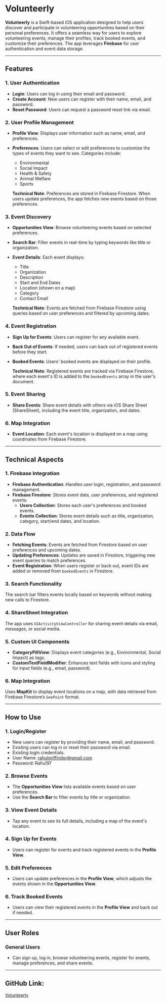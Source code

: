 # Volunteerly

**Volunteerly** is a Swift-based iOS application designed to help users discover and participate in volunteering opportunities based on their personal preferences. It offers a seamless way for users to explore volunteering events, manage their profiles, track booked events, and customize their preferences. The app leverages **Firebase** for user authentication and event data storage.

---

## Features

### 1. User Authentication
- **Login**: Users can log in using their email and password.
- **Create Account**: New users can register with their name, email, and password.
- **Reset Password**: Users can request a password reset link via email.

### 2. User Profile Management
- **Profile View**: Displays user information such as name, email, and preferences.
- **Preferences**: Users can select or edit preferences to customize the types of events they want to see. Categories include:
  - Environmental
  - Social Impact
  - Health & Safety
  - Animal Welfare
  - Sports

  **Technical Note**: Preferences are stored in Firebase Firestore. When users update preferences, the app fetches new events based on those preferences.

### 3. Event Discovery
- **Opportunities View**: Browse volunteering events based on selected preferences.
- **Search Bar**: Filter events in real-time by typing keywords like title or organization.
- **Event Details**: Each event displays:
  - Title
  - Organization
  - Description
  - Start and End Dates
  - Location (shown on a map)
  - Category
  - Contact Email

  **Technical Note**: Events are fetched from Firebase Firestore using queries based on user preferences and filtered by upcoming dates.

### 4. Event Registration
- **Sign Up for Events**: Users can register for any available event.
- **Back Out of Events**: If needed, users can back out of registered events before they start.
- **Booked Events**: Users' booked events are displayed on their profile.

  **Technical Note**: Registered events are tracked via Firebase Firestore, where each event's ID is added to the `bookedEvents` array in the user's document.

### 5. Event Sharing
- **Share Events**: Share event details with others via iOS Share Sheet (ShareSheet), including the event title, organization, and dates.

### 6. Map Integration
- **Event Location**: Each event's location is displayed on a map using coordinates from Firebase Firestore.

---

## Technical Aspects

### 1. Firebase Integration
- **Firebase Authentication**: Handles user login, registration, and password management.
- **Firebase Firestore**: Stores event data, user preferences, and registered events:
  - **Users Collection**: Stores each user's preferences and booked events.
  - **Events Collection**: Stores event details such as title, organization, category, start/end dates, and location.

### 2. Data Flow
- **Fetching Events**: Events are fetched from Firestore based on user preferences and upcoming dates.
- **Updating Preferences**: Updates are saved in Firestore, triggering new event queries to match preferences.
- **Event Registration**: When users register or back out, event IDs are added or removed from `bookedEvents` in Firestore.

### 3. Search Functionality
The search bar filters events locally based on keywords without making new calls to Firestore.

### 4. ShareSheet Integration
The app uses `UIActivityViewController` for sharing event details via email, messages, or social media.

### 5. Custom UI Components
- **CategoryPillView**: Displays event categories (e.g., Environmental, Social Impact) as tags.
- **CustomTextFieldModifier**: Enhances text fields with icons and styling for input fields (e.g., email, password).

### 6. Map Integration
Uses **MapKit** to display event locations on a map, with data retrieved from Firebase Firestore’s `GeoPoint` format.

---

## How to Use

### 1. Login/Register
- New users can register by providing their name, email, and password.
- Existing users can log in or reset their password via email.
- Existing login credentials:
- User Name: rahulgriffindor@gmail.com
- Password: Rahu!97

### 2. Browse Events
- The **Opportunities View** lists available events based on user preferences.
- Use the **Search Bar** to filter events by title or organization.

### 3. View Event Details
- Tap any event to see its full details, including a map of the event's location.

### 4. Sign Up for Events
- Users can register for events and track registered events in the **Profile View**.

### 5. Edit Preferences
- Users can update preferences in the **Profile View**, which adjusts the events shown in the **Opportunities View**.

### 6. Track Booked Events
- Users can view their registered events in the **Profile View** and back out if needed.

---

## User Roles

### General Users
- Can sign up, log in, browse volunteering events, register for events, manage preferences, and share events.

---

## GitHub Link:
[Volunteerly](https://github.com/ramachandran-rahul/volunteerly.git)
